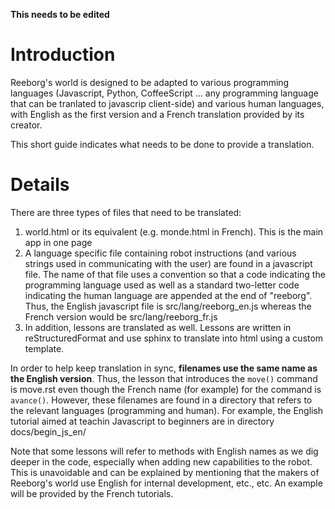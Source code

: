 **This needs to be edited**

# Introduction #

Reeborg's world is designed to be adapted to various programming languages (Javascript, Python, CoffeeScript ... any programming language that can be tranlated to javascrip client-side) and various human languages, with English as the first version and a French translation provided by its creator.

This short guide indicates what needs to be done to provide a translation.


# Details #

There are three types of files that need to be translated:

  1. world.html or its equivalent (e.g. monde.html in French).  This is the main app in one page
  1. A language specific file containing robot instructions (and various  strings used in communicating with the user) are found in a javascript  file.  The name of that file uses a convention so that a code indicating  the programming language used as well as a standard two-letter code  indicating the human language are appended at the end of "reeborg".  Thus, the English javascript file is src/lang/reeborg\_en.js  whereas the French version would be src/lang/reeborg\_fr.js
  1. In addition, lessons are translated as well.  Lessons are written in reStructuredFormat and use sphinx to translate into html using a custom template.

In order to help keep translation in sync, **filenames use the same name as the English version**.  Thus, the lesson that introduces the `move()` command is move.rst even though the French name (for example) for the command is `avance()`.   However, these filenames are found in a directory that refers to the relevant languages (programming and human). For example, the English tutorial aimed at teachin Javascript to beginners are in directory
docs/begin\_js\_en/

Note that some lessons will refer to methods with English names as we dig deeper in the code, especially when adding new capabilities to the robot. This is unavoidable and can be explained by mentioning that the makers of Reeborg's world use English for internal development, etc., etc.  An example will be provided by the French tutorials.